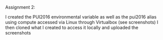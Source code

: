 Assignment 2: 

I created the PUI2016 environmental variable as well as the pui2016 alias using compute accessed via Linux through Virtualbox (see screenshots)
I then cloned what I created to access it locally and uploaded the screenshots
